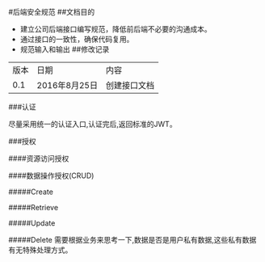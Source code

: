 #后端安全规范
##文档目的
* 建立公司后端接口编写规范，降低前后端不必要的沟通成本。
* 通过接口的一致性，确保代码复用。
* 规范输入和输出
##修改记录
<table>
<tr>
	<td>版本</td>
	<td>日期</td>
	<td>内容</td>
</tr>
<tr>
	<td>0.1</td>
	<td>2016年8月25日</td>
	<td>创建接口文档</td>
</tr>
</table>

###认证

尽量采用统一的认证入口,认证完后,返回标准的JWT。

###授权

####资源访问授权


####数据操作授权(CRUD)

#####Create


#####Retrieve


#####Update


#####Delete
需要根据业务来思考一下,数据是否是用户私有数据,这些私有数据有无特殊处理方式。





